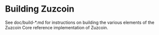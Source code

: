 Building Zuzcoin
================

See doc/build-*.md for instructions on building the various
elements of the Zuzcoin Core reference implementation of Zuzcoin.
